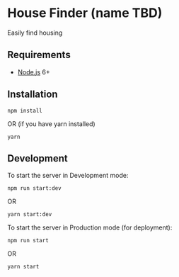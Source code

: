 # House Finder (name TBD)

Easily find housing

## Requirements

- [Node.js](https://nodejs.org/en/) 6+

## Installation

```shell
npm install
```

OR (if you have yarn installed)

```shell
yarn
```

## Development

To start the server in Development mode:

```shell
npm run start:dev
```

OR

```shell
yarn start:dev
```

To start the server in Production mode (for deployment):

```shell
npm run start
```

OR

```shell
yarn start
```

